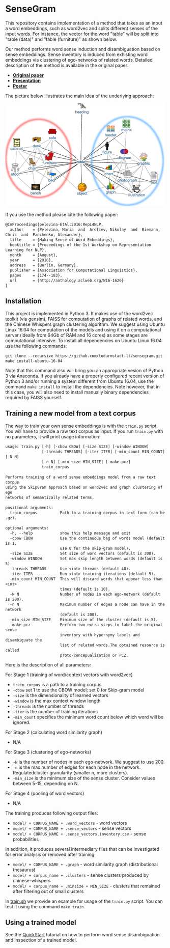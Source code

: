 # SenseGram

This repository contains implementation of a method that takes as an input a word embeddings, such as word2vec and splits different senses of the input words. For instance, the vector for the word "table" will be split into "table (data)" and "table (furniture)" as shown below.

Our method performs word sense induction and disambiguation based on sense embeddings. Sense inventory is induced from exhisting word embeddings via clustering of ego-networks of related words. Detailed description of the method is available in the original paper:

- [**Original paper**](http://aclweb.org/anthology/W/W16/W16-1620.pdf)
- [**Presentation**](docs/presentation.pdf)
- [**Poster**](docs/poster.pdf)

The picture below illustrates the main idea of the underlying approach: 

![ego](docs/table3.png)

If you use the method please cite the following paper:

```
@InProceedings{pelevina-EtAl:2016:RepL4NLP,
  author    = {Pelevina, Maria  and  Arefiev, Nikolay  and  Biemann, Chris  and  Panchenko, Alexander},
  title     = {Making Sense of Word Embeddings},
  booktitle = {Proceedings of the 1st Workshop on Representation Learning for NLP},
  month     = {August},
  year      = {2016},
  address   = {Berlin, Germany},
  publisher = {Association for Computational Linguistics},
  pages     = {174--183},
  url       = {http://anthology.aclweb.org/W16-1620}
}
```

## Installation

This project is implemented in Python 3. It makes use of the word2vec toolkit (via gensim), FAISS for computation of graphs of related words, and the Chinese Whispers graph clustering algorithm. We suggest using Ubuntu Linux 16.04 for computation of the models and using it on a computational server (ideally from 64Gb of RAM and 16 cores) as some stages are computational intensive. To install all dependencies on Ubuntu Linux 16.04 use the following commands:

```
git clone --recursive https://github.com/tudarmstadt-lt/sensegram.git
make install-ubuntu-16-04
```

Note that this command also will bring you an appropriate vesion of Python 3 via Anaconda. If you already have a properly configured recent version of Python 3 and/or running a system different from Ubuntu 16.04, use the command ``make install`` to install the dependencies. Note however, that in this case, you will also need to install manually binary dependencies required by FAISS yourself. 

<!-- 
## Testing a pre-trained model

To download the pre-trained models execute the following command:

```
make download
```

To test with word sense embeddings you can use a pretrained model (sense vectors and sense probabilities). These sense vectors were induced from English Wikipedia using word2vec similarities between words in ego-networks. Probabilities are stored in a separate file and are not strictly necessary (if absent, the model will assign equal probabilities for every sense). To load sense vectors:

```
$ python
>>> import sensegram
>>> sv = sensegram.SenseGram.load_word2vec_format(wiki.senses.w2v, binary=True)
```
Probabilities of senses will be loaded automatically if placed in the same folder as sense vectors and named according to the same scheme as our pretrained files.

To examine how many senses were learned for a word call `get_senses` funcion:

```
>>> sv.get_senses("table")
[('table#0', 0.40206185567), ('table#1', 0.59793814433)]
```
The function returns a list of sense names with probabilities for each sense. As one can see, our model has learned two senses for the word "table".

To understand which word sense is represented with a sense vector use `most_similar` function:

```
>>> sv.wv.most_similar("table#1")
[('pile#1', 0.9263191819190979),
 ('stool#1', 0.918972909450531),
 ('tray#0', 0.9099194407463074),
 ('basket#0', 0.9083326458930969),
 ('bowl#1', 0.905775249004364),
 ('bucket#0', 0.895959198474884),
 ('box#0', 0.8930465579032898),
 ('cage#0', 0.8916786909103394),
 ('saucer#3', 0.8904291391372681),
 ('mirror#1', 0.8880348205566406)]
```
For example, "table#1" represents the sense related to furniture.

To use our word sense disambiguation mechanism you also need word vectors or context vectors, depending on the dismabiguation strategy. Those word and context vectors should be trained on the same corpus as sense vectors. 
You can download word and context vectors pretrained on English Wikipedia here:  word vector ```wiki.words``` and context vectors ```wiki.contexts```.

Our WSD mechanism supports two disambiguation strategies: one based on word similarities (`sim`) and another based on word probabilities (`prob`). The first one requires word vectors to represent context words and the second one requires context vectors for the same purpose. In following we provide a disambiguation example using similarity strategy.

First, load word vectors using gensim library:

```
from gensim.models import word2vec
wv = word2vec.Word2Vec.load_word2vec_format(wiki.words, binary=True)
```

Then initialise the WSD object with sense and word vectors:

```
wsd_model = wsd.WSD(sv, wv, window=5, method='sim', filter_ctx=3)
```
The settings have the following meaning: it will extract at most `window`*2 words around the target word from the sentence as context and it will use only three most discriminative context words for disambiguation. 

Now you can disambiguate the word "table" in the sentence "They bought a table and chairs for kitchen" using `dis_text` function. As input it takes a sentence with space separated tokens, a target word, and start/end indices of the target word in the given sentence.

```
>>> wsd_model.dis_text("They bought a table and chairs for kitchen", "table", 14, 19)
(u'table#1', [0.15628162913257754, 0.54676466664654355])
```
It outputs its guess of the correct sense, as well as scores it assigned to all known senses during disambiguation. As one can see, it guessed the correct sense of the word "table" related to the furniture. The vector for this sense can be obtained from `sv["table#1"]`.

## Pretrained models
We provide several pretrained sense models accompanied by word and context vectors necessary for disambiguation. We have trained them on two corpora: English Wikipedia dump and ukWaC.

#### English Wikipedia

The vectors are of size 300, trained with CBOW model using 3-words context window, 3 iterations and minimum word frequency of 5.

- Word and context vectors: ```wiki.words, wiki.contexts```
- Senses and probabilities induced using word2vec similarities between words: ```wiki.senses.w2v, wiki.senses.w2v.probs```
- Senses and probabilities induced using JoBimText similarities between words: ```wiki.senses.jbt, wiki.senses.jbt.probs```
- Senses and probabilities based on TWSI sense inventory: ```wiki.senses.twsi, wiki.senses.twsi.probs```

#### ukWaC

The vectors are of size 100, trained with CBOW model using 3-words context window, 3 iterations and minimum word frequency of 5.

- Word and context vectors: ```ukwac.words, ukwac.contexts```
- Senses and probabilities induced using word2vec similarities between words: ```ukwac.senses.w2v, ukwac.senses.w2v.probs```
- Senses and probabilities induced using JoBimText similarities between words: ```ukwac.senses.jbt, ukwac.senses.jbt.probs```
- Senses and probabilities based on TWSI sense inventory: ```ukwac.senses.twsi, ukwac.senses.twsi.probs```

-->

## Training a new model from a text corpus

The way to train your own sense embeddings is with the `train.py` script. You will have to provide a raw text corpus as input. If you run `train.py` with no parameters, it will print usage information:

```
usage: train.py [-h] [-cbow CBOW] [-size SIZE] [-window WINDOW]
                [-threads THREADS] [-iter ITER] [-min_count MIN_COUNT] [-N N]
                [-n N] [-min_size MIN_SIZE] [-make-pcz]
                train_corpus

Performs training of a word sense embeddings model from a raw text corpus
using the SkipGram approach based on word2vec and graph clustering of ego
networks of semantically related terms.

positional arguments:
  train_corpus          Path to a training corpus in text form (can be .gz).

optional arguments:
  -h, --help            show this help message and exit
  -cbow CBOW            Use the continuous bag of words model (default is 1,
                        use 0 for the skip-gram model).
  -size SIZE            Set size of word vectors (default is 300).
  -window WINDOW        Set max skip length between words (default is 5).
  -threads THREADS      Use <int> threads (default 40).
  -iter ITER            Run <int> training iterations (default 5).
  -min_count MIN_COUNT  This will discard words that appear less than <int>
                        times (default is 10).
  -N N                  Number of nodes in each ego-network (default is 200).
  -n N                  Maximum number of edges a node can have in the network
                        (default is 200).
  -min_size MIN_SIZE    Minimum size of the cluster (default is 5).
  -make-pcz             Perform two extra steps to label the original sense
                        inventory with hypernymy labels and disambiguate the
                        list of related words.The obtained resource is called
                        proto-concepualization or PCZ.
```

Here is the description of all parameters:

For Stage 1 (training of word/context vectors with word2vec)

* `train_corpus` is a path to a training corpus
* `-cbow` set 1 to use the CBOW model; set 0 for Skip-gram model
* `-size` is the dimensionality of learned vectors
* `-window` is the max context window length
* `-threads` is the number of threads
* `-iter` is the number of training iterations
* `-min_count` specifies the minimum word count below which word will be ignored.

For Stage 2 (calculating word similarity graph)

* N/A

For Stage 3 (clustering of ego-networks)

* `-N` is the number of nodes in each ego-network. We suggest to use 200.
* `-n` is the max number of edges for each node in the network. Regulatedcluster granularity (smaller n, more clusters).
* `-min_size` is the minimum size of the sense cluster. Consider values between 5-15, depending on N.

For Stage 4 (pooling of word vectors)

* N/A

The training produces following output files:

* `model/ + CORPUS_NAME + .word_vectors` - word vectors
* `model/ + CORPUS_NAME + .sense_vectors` - sense vectors
* `model/ + CORPUS_NAME + .sense_vectors.inventory.csv` - sense probabilities  

In addition, it produces several intermediary files that can be investigated for error analysis or removed after training:

* `model/ + CORPUS_NAME + .graph` - word similarity graph (distributional thesaurus) 
* `model/ + corpus_name + .clusters` - sense clusters produced by chinese-whispers
* `model/ + corpus_name + .minsize + MIN_SIZE` - clusters that remained after filtering out of small clusters 

In [train.sh](train.sh) we provide an example for usage of the `train.py` script. You can test it using the command ``make train``. 


## Using a trained model

See the [QuickStart](QuickStart.ipynb) tutorial on how to perform word sense disambiguation and inspection of a trained model.


